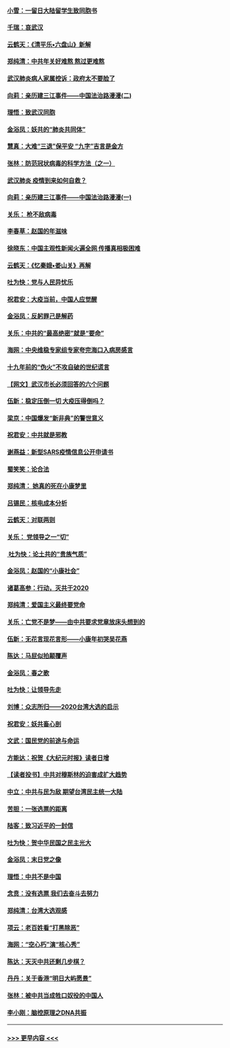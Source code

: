 #### [小雪：一留日大陆留学生致同胞书](../pages/nsc993/n11834624.md?t=01311944) 
#### [千瑞：哀武汉](../pages/nsc993/n11833647.md?t=01311944) 
#### [云鹤天：《清平乐▪六盘山》新解](../pages/nsc993/n11833611.md?t=01311944) 
#### [郑纯清：中共年关好难熬 熬过更难熬](../pages/nsc993/n11833489.md?t=01311944) 
#### [武汉肺炎病人家属控诉：政府太不要脸了](../pages/nsc993/n11833205.md?t=01311944) 
#### [向莉：亲历建三江事件——中国法治路漫漫(二)](../pages/nsc993/n11829102.md?t=01311944) 
#### [理悟：致武汉同胞](../pages/nsc993/n11831522.md?t=01311944) 
#### [金浴凤：妖共的“肺炎共同体”](../pages/nsc993/n11829448.md?t=01311944) 
#### [慧真：大难“三退”保平安 “九字”吉言是金方](../pages/nsc993/n11829501.md?t=01311944) 
#### [张林：防范冠状病毒的科学方法（之一）](../pages/nsc993/n11828618.md?t=01311944) 
#### [武汉肺炎 疫情到来如何自救？](../pages/nsc993/n11827632.md?t=01311944) 
#### [向莉：亲历建三江事件——中国法治路漫漫(一)](../pages/nsc993/n11827190.md?t=01311944) 
#### [关乐： 枪不敌病毒](../pages/nsc993/n11826746.md?t=01311944) 
#### [李春草：赵国的年滋味](../pages/nsc993/n11826321.md?t=01311944) 
#### [徐晓东：中国主观性新闻火遍全网 传播真相极困难](../pages/nsc993/n11826508.md?t=01311944) 
#### [云鹤天：《忆秦娥▪娄山关》再解](../pages/nsc993/n11824682.md?t=01311944) 
#### [吐为快：党与人民异忧乐](../pages/nsc993/n11824660.md?t=01311944) 
#### [祝君安：大疫当前，中国人应觉醒](../pages/nsc993/n11821946.md?t=01311944) 
#### [金浴凤：反躬罪己是解药](../pages/nsc993/n11820280.md?t=01311944) 
#### [关乐：中共的“最高绝密”就是“要命”](../pages/nsc993/n11816946.md?t=01311944) 
#### [海网：中央维稳专家组专家夸完海口入病房感言](../pages/nsc993/n11815138.md?t=01311944) 
#### [十九年前的“伪火”不攻自破的世纪谎言](../pages/nsc993/n11813238.md?t=01311944) 
#### [【网文】武汉市长必须回答的六个问题](../pages/nsc993/n11813848.md?t=01311944) 
#### [伍新：稳定压倒一切 大疫压得倒吗？](../pages/nsc993/n11812634.md?t=01311944) 
#### [梁京：中国爆发“新非典”的警世意义](../pages/nsc993/n11812554.md?t=01311944) 
#### [祝君安：中共就是邪教](../pages/nsc993/n11812431.md?t=01311944) 
#### [谢燕益：新型SARS疫情信息公开申请书](../pages/nsc993/n11808840.md?t=01311944) 
#### [蜀笑笑：论合法](../pages/nsc993/n11808064.md?t=01311944) 
#### [郑纯清： 她真的死在小康梦里](../pages/nsc993/n11806623.md?t=01311944) 
#### [吕锡民：核电成本分析](../pages/nsc993/n11806284.md?t=01311944) 
#### [云鹤天：对联两则](../pages/nsc993/n11805957.md?t=01311944) 
#### [关乐： 党领导之一“切”](../pages/nsc993/n11804505.md?t=01311944) 
#### [ 吐为快：论土共的“贵族气质”](../pages/nsc993/n11804490.md?t=01311944) 
#### [金浴凤：赵国的“小康社会”](../pages/nsc993/n11804452.md?t=01311944) 
#### [诸葛高参：行动，灭共于2020](../pages/nsc993/n11804120.md?t=01311944) 
#### [郑纯清：爱国主义最终要党命](../pages/nsc993/n11802197.md?t=01311944) 
#### [关乐：亡党不是梦——由中共要求党章放床头想到的](../pages/nsc993/n11802156.md?t=01311944) 
#### [伍新：无花言现花言形——小康年初哭吴花燕](../pages/nsc993/n11800044.md?t=01311944) 
#### [陈达：马屁似拍颠覆声](../pages/nsc993/n11800010.md?t=01311944) 
#### [金浴凤：春之歌](../pages/nsc993/n11797687.md?t=01311944) 
#### [吐为快：让领导先走](../pages/nsc993/n11797512.md?t=01311944) 
#### [刘博：众志所归——2020台湾大选的启示](../pages/nsc993/n11796878.md?t=01311944) 
#### [祝君安：妖共畜心剖](../pages/nsc993/n11794273.md?t=01311944) 
#### [文武：国民党的前途与命运](../pages/nsc993/n11794198.md?t=01311944) 
#### [方能达：祝贺《大纪元时报》读者日增](../pages/nsc993/n11793807.md?t=01311944) 
#### [【读者投书】中共对穆斯林的迫害成扩大趋势](../pages/nsc993/n11791371.md?t=01311944) 
#### [中立：中共与民为敌 期望台湾民主统一大陆](../pages/nsc993/n11790392.md?t=01311944) 
#### [苦胆：一张选票的距离](../pages/nsc993/n11788914.md?t=01311944) 
#### [陆客：致习近平的一封信](../pages/nsc993/n11788867.md?t=01311944) 
#### [吐为快：贺中华民国之民主光大](../pages/nsc993/n11788618.md?t=01311944) 
#### [金浴凤：末日党之像](../pages/nsc993/n11787475.md?t=01311944) 
#### [理悟：中共不是中国](../pages/nsc993/n11787463.md?t=01311944) 
#### [念贲：没有选票  我们去奋斗去努力](../pages/nsc993/n11787398.md?t=01311944) 
#### [郑纯清：台湾大选观感](../pages/nsc993/n11786210.md?t=01311944) 
#### [项云：老百姓看“打黑除恶”](../pages/nsc993/n11785398.md?t=01311944) 
#### [海网：“空心朽”演“核心秀”](../pages/nsc993/n11783874.md?t=01311944) 
#### [陈达：天灭中共还剩几步棋？](../pages/nsc993/n11783719.md?t=01311944) 
#### [丹丹：关于香港“明日大屿愿景”](../pages/nsc993/n11783273.md?t=01311944) 
#### [张林：被中共当成牲口奴役的中国人](../pages/nsc993/n11782397.md?t=01311944) 
#### [李小刚：脑控原理之DNA共振](../pages/nsc993/n11780962.md?t=01311944) 

----
#### [ >>> 更早内容 <<< ](../indexes/nsc993-earlier.md)
